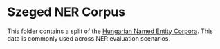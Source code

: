 # Szeged NER Corpus

This folder contains a split of the [Hungarian Named Entity Corpora](https://rgai.inf.u-szeged.hu/node/130). This data is commonly used across NER evaluation scenarios. 